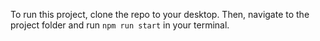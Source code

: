 To run this project, clone the repo to your desktop. Then, navigate to the project folder and run `npm run start` in your terminal.
